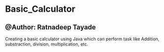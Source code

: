 # Basic_Calculator
<h2>@Author: Ratnadeep Tayade</h2>
Creating a basic calculator using Java which can perform task like Addition, substraction, division, multiplication, etc. 
